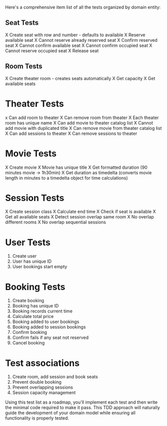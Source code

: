 Here's a comprehensive item list of all the tests organized by domain entity:

## Seat Tests
X Create seat with row and number - defaults to available
X Reserve available seat
X Cannot reserve already reserved seat
X Confirm reserved seat
X Cannot confirm available seat
X Cannot confirm occupied seat
X Cannot reserve occupied seat
X Release seat

## Room Tests
X Create theater room - creates seats automatically
X Get capacity
X Get available seats

# Theater Tests
x Can add room to theater
X Can remove room from theater
X Each theater room has unique name
X Can add movie to theater catalog list
X Cannot add movie with duplicated title
X Can remove movie from theater catalog list
X Can add sessions to theater
X Can remove sessions to theater

# Movie Tests
X Create movie
X Movie has unique title
X Get formatted duration (90 minutes movie -> 1h30min)
X Get duration as timedelta (converts movie length in minutes to a timedelta object for time calculations)

# Session Tests
X Create session class
X Calculate end time
X Check if seat is available
X Get all available seats
X Detect session overlap same room
X No overlap different rooms
X No overlap sequential sessions

# User Tests
1. Create user
2. User has unique ID
3. User bookings start empty

# Booking Tests
1. Create booking
2. Booking has unique ID
3. Booking records current time
4. Calculate total price
5. Booking added to user bookings
6. Booking added to session bookings
7. Confirm booking
8. Confirm fails if any seat not reserved
9. Cancel booking

# Test associations
1. Create room, add session and book seats
2. Prevent double booking
3. Prevent overlapping sessions
4. Session capacity management

Using this test list as a roadmap, you'll implement each test and then write the minimal code required to make it pass. This TDD approach will naturally guide the development of your domain model while ensuring all functionality is properly tested.